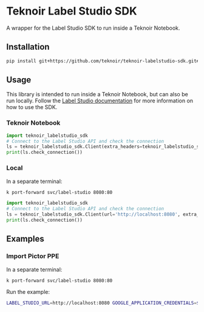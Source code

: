 # Teknoir Label Studio SDK

A wrapper for the Label Studio SDK to run inside a Teknoir Notebook.

## Installation

```bash
pip install git+https://github.com/teknoir/teknoir-labelstudio-sdk.git#egg=teknoir-labelstudio-sdk
```

## Usage

This library is intended to run inside a Teknoir Notebook, but can also be run locally.
Follow the [Label Studio documentation](https://labelstud.io/guide/sdk) for more information on how to use the SDK.

### Teknoir Notebook

```python
import teknoir_labelstudio_sdk
# Connect to the Label Studio API and check the connection
ls = teknoir_labelstudio_sdk.Client(extra_headers=teknoir_labelstudio_sdk.jwt_header('your.name@teknoir.ai'))
print(ls.check_connection())
```

### Local

In a separate terminal:
```bash
k port-forward svc/label-studio 8080:80
```
    
```python
import teknoir_labelstudio_sdk
# Connect to the Label Studio API and check the connection
ls = teknoir_labelstudio_sdk.Client(url='http://localhost:8080', extra_headers=teknoir_labelstudio_sdk.jwt_header('your.name@teknoir.ai'))
print(ls.check_connection())
```

## Examples

### Import Pictor PPE

In a separate terminal:
```bash
k port-forward svc/label-studio 8080:80
```

Run the example:
```bash
LABEL_STUDIO_URL=http://localhost:8080 GOOGLE_APPLICATION_CREDENTIALS=$(pwd)/teknoir-admin-credentials.json GOOGLE_CLOUD_PROJECT=teknoir python examples/import_pictor_ppe.py
```
